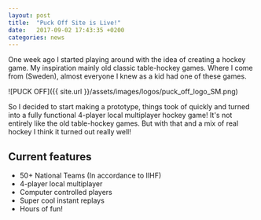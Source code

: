 ```yaml
---
layout: post
title:  "Puck Off Site is Live!"
date:   2017-09-02 17:43:35 +0200
categories: news
---
```


One week ago I started playing around with the idea of creating a hockey game. My inspiration mainly old classic table-hockey games. Where I come from (Sweden), almost everyone I knew as a kid had one of these games.

![PUCK OFF]({{ site.url }}/assets/images/logos/puck_off_logo_SM.png)

So I decided to start making a prototype, things took of quickly and turned into a fully functional 4-player local multiplayer hockey game!
It's not entirely like the old table-hockey games. But with that and a mix of real hockey I think it turned out really well!

## Current features

* 50+ National Teams (In accordance to IIHF)
* 4-player local multiplayer
* Computer controlled players
* Super cool instant replays
* Hours of fun!
